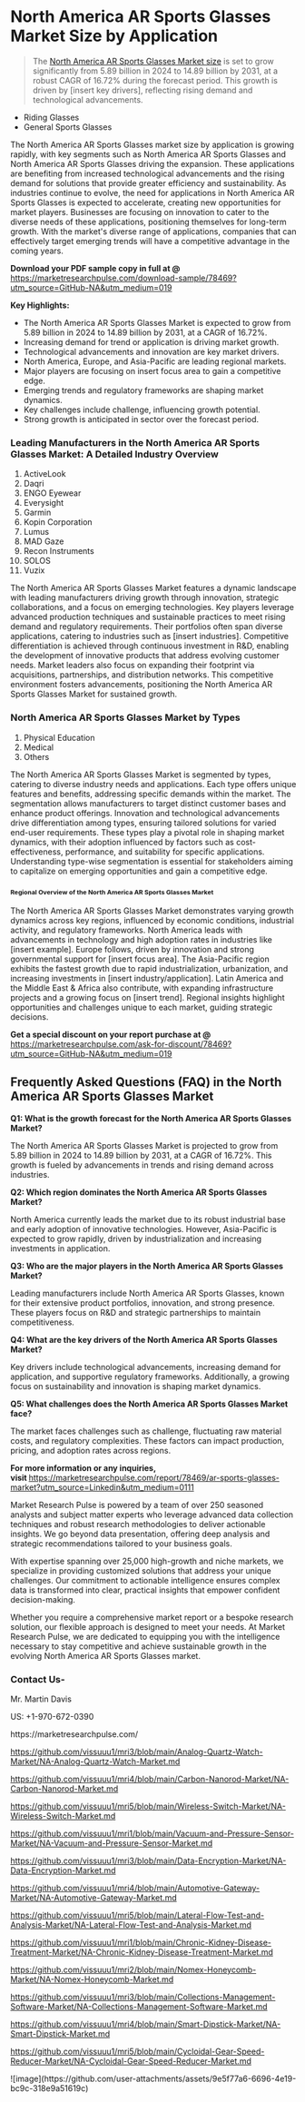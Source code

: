<h1>North America AR Sports Glasses Market&nbsp;Size by Application</h1><blockquote><p>The <a href="https://marketresearchpulse.com/download-sample/78469?utm_source=GitHub-NA&amp;utm_medium=019">North America AR Sports Glasses Market size</a> is set to grow significantly from 5.89 billion in 2024 to 14.89 billion by 2031, at a robust CAGR of 16.72% during the forecast period. This growth is driven by [insert key drivers], reflecting rising demand and technological advancements.</p></blockquote><ul><li>Riding Glasses<li> General Sports Glasses</li></ul><p>The North America AR Sports Glasses market size by application is growing rapidly, with key segments such as North America AR Sports Glasses and North America AR Sports Glasses driving the expansion. These applications are benefiting from increased technological advancements and the rising demand for solutions that provide greater efficiency and sustainability. As industries continue to evolve, the need for applications in North America AR Sports Glasses is expected to accelerate, creating new opportunities for market players. Businesses are focusing on innovation to cater to the diverse needs of these applications, positioning themselves for long-term growth. With the market's diverse range of applications, companies that can effectively target emerging trends will have a competitive advantage in the coming years.</p><p><strong>Download your PDF sample copy in full at @ </strong><a href="https://marketresearchpulse.com/download-sample/78469?utm_source=GitHub-NA&amp;utm_medium=019">https://marketresearchpulse.com/download-sample/78469?utm_source=GitHub-NA&amp;utm_medium=019</a></p><p><strong>Key Highlights: </strong></p><ul><li>The North America AR Sports Glasses Market is expected to grow from 5.89 billion in 2024 to 14.89 billion by 2031, at a CAGR of 16.72%.</li><li>Increasing demand for trend or application is driving market growth.</li><li>Technological advancements and innovation are key market drivers.</li><li>North America, Europe, and Asia-Pacific are leading regional markets.</li><li>Major players are focusing on insert focus area to gain a competitive edge.</li><li>Emerging trends and regulatory frameworks are shaping market dynamics.</li><li>Key challenges include challenge, influencing growth potential.</li><li>Strong growth is anticipated in sector over the forecast period.</li></ul><h3>Leading Manufacturers in the North America AR Sports Glasses Market: A Detailed Industry Overview</h3><ol><li>ActiveLook</li><li>Daqri</li><li>ENGO Eyewear</li><li>Everysight</li><li>Garmin</li><li>Kopin Corporation</li><li>Lumus</li><li>MAD Gaze</li><li>Recon Instruments</li><li>SOLOS</li><li>Vuzix</li></ol><div class="flex max-w-full flex-col flex-grow"><div class="min-h-8 text-message flex w-full flex-col items-end gap-2 whitespace-normal break-words [.text-message+&amp;]:mt-5" dir="auto" data-message-author-role="assistant" data-message-id="fd8432e4-4910-450d-b182-61b7bfb0a01f" data-message-model-slug="gpt-4o"><div class="flex w-full flex-col gap-1 empty:hidden first:pt-[3px]"><div class="markdown prose w-full break-words dark:prose-invert light"><p>The North America AR Sports Glasses Market features a dynamic landscape with leading manufacturers driving growth through innovation, strategic collaborations, and a focus on emerging technologies. Key players leverage advanced production techniques and sustainable practices to meet rising demand and regulatory requirements. Their portfolios often span diverse applications, catering to industries such as [insert industries]. Competitive differentiation is achieved through continuous investment in R&amp;D, enabling the development of innovative products that address evolving customer needs. Market leaders also focus on expanding their footprint via acquisitions, partnerships, and distribution networks. This competitive environment fosters advancements, positioning the North America AR Sports Glasses Market for sustained growth.</p></div></div></div></div><h3>North America AR Sports Glasses Market by Types</h3><ol><li>Physical Education<li> Medical<li> Others</li></ol><div class="flex max-w-full flex-col flex-grow"><div class="min-h-8 text-message flex w-full flex-col items-end gap-2 whitespace-normal break-words [.text-message+&amp;]:mt-5" dir="auto" data-message-author-role="assistant" data-message-id="084470be-0bb7-4664-bddf-5156b4f41249" data-message-model-slug="gpt-4o-mini"><div class="flex w-full flex-col gap-1 empty:hidden first:pt-[3px]"><div class="markdown prose w-full break-words dark:prose-invert light"><p>The North America AR Sports Glasses Market is segmented by types, catering to diverse industry needs and applications. Each type offers unique features and benefits, addressing specific demands within the market. The segmentation allows manufacturers to target distinct customer bases and enhance product offerings. Innovation and technological advancements drive differentiation among types, ensuring tailored solutions for varied end-user requirements. These types play a pivotal role in shaping market dynamics, with their adoption influenced by factors such as cost-effectiveness, performance, and suitability for specific applications. Understanding type-wise segmentation is essential for stakeholders aiming to capitalize on emerging opportunities and gain a competitive edge.</p></div></div></div></div><h3><span style="font-size: 11px;">Regional Overview of the North America AR Sports Glasses Market</span></h3><div class="flex max-w-full flex-col flex-grow"><div class="min-h-8 text-message flex w-full flex-col items-end gap-2 whitespace-normal break-words [.text-message+&amp;]:mt-5" dir="auto" data-message-author-role="assistant" data-message-id="e9038762-ce64-4e30-91c9-9bd413514231" data-message-model-slug="gpt-4o-mini"><div class="flex w-full flex-col gap-1 empty:hidden first:pt-[3px]"><div class="markdown prose w-full break-words dark:prose-invert light"><p>The North America AR Sports Glasses Market demonstrates varying growth dynamics across key regions, influenced by economic conditions, industrial activity, and regulatory frameworks. North America leads with advancements in technology and high adoption rates in industries like [insert example]. Europe follows, driven by innovation and strong governmental support for [insert focus area]. The Asia-Pacific region exhibits the fastest growth due to rapid industrialization, urbanization, and increasing investments in [insert industry/application]. Latin America and the Middle East &amp; Africa also contribute, with expanding infrastructure projects and a growing focus on [insert trend]. Regional insights highlight opportunities and challenges unique to each market, guiding strategic decisions.</p></div></div></div></div><p><strong>Get a special discount on your report purchase at @ </strong><a href="https://marketresearchpulse.com/ask-for-discount/78469?utm_source=GitHub-NA&amp;utm_medium=019">https://marketresearchpulse.com/ask-for-discount/78469?utm_source=GitHub-NA&amp;utm_medium=019</a></p><h2>Frequently Asked Questions (FAQ) in the North America AR Sports Glasses Market</h2><p><strong>Q1: What is the growth forecast for the North America AR Sports Glasses Market?</strong></p><p>The North America AR Sports Glasses Market is projected to grow from 5.89 billion in 2024 to 14.89 billion by 2031, at a CAGR of 16.72%. This growth is fueled by advancements in trends and rising demand across industries.</p><p><strong>Q2: Which region dominates the North America AR Sports Glasses Market?</strong></p><p>North America currently leads the market due to its robust industrial base and early adoption of innovative technologies. However, Asia-Pacific is expected to grow rapidly, driven by industrialization and increasing investments in application.</p><p><strong>Q3: Who are the major players in the North America AR Sports Glasses Market?</strong></p><p>Leading manufacturers include North America AR Sports Glasses, known for their extensive product portfolios, innovation, and strong presence. These players focus on R&amp;D and strategic partnerships to maintain competitiveness.</p><p><strong>Q4: What are the key drivers of the North America AR Sports Glasses Market?</strong></p><p>Key drivers include technological advancements, increasing demand for application, and supportive regulatory frameworks. Additionally, a growing focus on sustainability and innovation is shaping market dynamics.</p><p><strong>Q5: What challenges does the North America AR Sports Glasses Market face?</strong></p><p>The market faces challenges such as challenge, fluctuating raw material costs, and regulatory complexities. These factors can impact production, pricing, and adoption rates across regions.</p><p><strong>For more information or any inquiries, visit&nbsp;</strong><a href="https://marketresearchpulse.com/report/78469/ar-sports-glasses-market?utm_source=Linkedin&utm_medium=0111">https://marketresearchpulse.com/report/78469/ar-sports-glasses-market?utm_source=Linkedin&utm_medium=0111</a></p><p>Market Research Pulse is powered by a team of over 250 seasoned analysts and subject matter experts who leverage advanced data collection techniques and robust research methodologies to deliver actionable insights. We go beyond data presentation, offering deep analysis and strategic recommendations tailored to your business goals.</p><p>With expertise spanning over 25,000 high-growth and niche markets, we specialize in providing customized solutions that address your unique challenges. Our commitment to actionable intelligence ensures complex data is transformed into clear, practical insights that empower confident decision-making.</p><p>Whether you require a comprehensive market report or a bespoke research solution, our flexible approach is designed to meet your needs. At Market Research Pulse, we are dedicated to equipping you with the intelligence necessary to stay competitive and achieve sustainable growth in the evolving North America AR Sports Glasses market.</p><h3><strong>Contact Us-</strong></h3><p>Mr. Martin Davis</p><p>US: +1-970-672-0390</p><p>https://marketresearchpulse.com/</p><p><a href="https://github.com/vissuuu1/mri3/blob/main/Analog-Quartz-Watch-Market/NA-Analog-Quartz-Watch-Market.md">https://github.com/vissuuu1/mri3/blob/main/Analog-Quartz-Watch-Market/NA-Analog-Quartz-Watch-Market.md</a></p><p><a href="https://github.com/vissuuu1/mri4/blob/main/Carbon-Nanorod-Market/NA-Carbon-Nanorod-Market.md">https://github.com/vissuuu1/mri4/blob/main/Carbon-Nanorod-Market/NA-Carbon-Nanorod-Market.md</a></p><p><a href="https://github.com/vissuuu1/mri5/blob/main/Wireless-Switch-Market/NA-Wireless-Switch-Market.md">https://github.com/vissuuu1/mri5/blob/main/Wireless-Switch-Market/NA-Wireless-Switch-Market.md</a></p><p><a href="https://github.com/vissuuu1/mri1/blob/main/Vacuum-and-Pressure-Sensor-Market/NA-Vacuum-and-Pressure-Sensor-Market.md">https://github.com/vissuuu1/mri1/blob/main/Vacuum-and-Pressure-Sensor-Market/NA-Vacuum-and-Pressure-Sensor-Market.md</a></p><p><a href="https://github.com/vissuuu1/mri3/blob/main/Data-Encryption-Market/NA-Data-Encryption-Market.md">https://github.com/vissuuu1/mri3/blob/main/Data-Encryption-Market/NA-Data-Encryption-Market.md</a></p><p><a href="https://github.com/vissuuu1/mri4/blob/main/Automotive-Gateway-Market/NA-Automotive-Gateway-Market.md">https://github.com/vissuuu1/mri4/blob/main/Automotive-Gateway-Market/NA-Automotive-Gateway-Market.md</a></p><p><a href="https://github.com/vissuuu1/mri5/blob/main/Lateral-Flow-Test-and-Analysis-Market/NA-Lateral-Flow-Test-and-Analysis-Market.md">https://github.com/vissuuu1/mri5/blob/main/Lateral-Flow-Test-and-Analysis-Market/NA-Lateral-Flow-Test-and-Analysis-Market.md</a></p><p><a href="https://github.com/vissuuu1/mri1/blob/main/Chronic-Kidney-Disease-Treatment-Market/NA-Chronic-Kidney-Disease-Treatment-Market.md">https://github.com/vissuuu1/mri1/blob/main/Chronic-Kidney-Disease-Treatment-Market/NA-Chronic-Kidney-Disease-Treatment-Market.md</a></p><p><a href="https://github.com/vissuuu1/mri2/blob/main/Nomex-Honeycomb-Market/NA-Nomex-Honeycomb-Market.md">https://github.com/vissuuu1/mri2/blob/main/Nomex-Honeycomb-Market/NA-Nomex-Honeycomb-Market.md</a></p><p><a href="https://github.com/vissuuu1/mri3/blob/main/Collections-Management-Software-Market/NA-Collections-Management-Software-Market.md">https://github.com/vissuuu1/mri3/blob/main/Collections-Management-Software-Market/NA-Collections-Management-Software-Market.md</a></p><p><a href="https://github.com/vissuuu1/mri4/blob/main/Smart-Dipstick-Market/NA-Smart-Dipstick-Market.md">https://github.com/vissuuu1/mri4/blob/main/Smart-Dipstick-Market/NA-Smart-Dipstick-Market.md</a></p><p><a href="https://github.com/vissuuu1/mri5/blob/main/Cycloidal-Gear-Speed-Reducer-Market/NA-Cycloidal-Gear-Speed-Reducer-Market.md">https://github.com/vissuuu1/mri5/blob/main/Cycloidal-Gear-Speed-Reducer-Market/NA-Cycloidal-Gear-Speed-Reducer-Market.md</a></p>
![image](https://github.com/user-attachments/assets/9e5f77a6-6696-4e19-bc9c-318e9a51619c)
